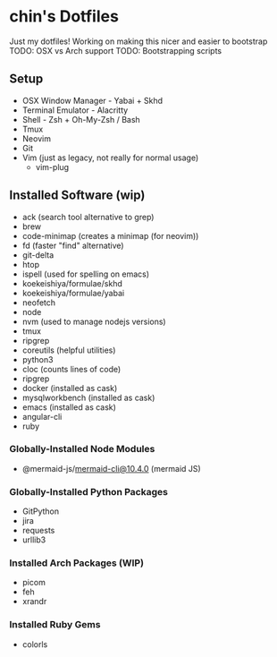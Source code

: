 # chin's Dotfiles

Just my dotfiles! Working on making this nicer and easier to bootstrap
TODO: OSX vs Arch support
TODO: Bootstrapping scripts

## Setup

- OSX Window Manager - Yabai + Skhd
- Terminal Emulator - Alacritty
- Shell - Zsh + Oh-My-Zsh / Bash
- Tmux
- Neovim
- Git
- Vim (just as legacy, not really for normal usage)
  - vim-plug

## Installed Software (wip)

- ack (search tool alternative to grep)
- brew 
- code-minimap (creates a minimap (for neovim))
- fd (faster "find" alternative)
- git-delta
- htop
- ispell (used for spelling on emacs)
- koekeishiya/formulae/skhd
- koekeishiya/formulae/yabai
- neofetch
- node
- nvm (used to manage nodejs versions)
- tmux
- ripgrep
- coreutils (helpful utilities)
- python3
- cloc (counts lines of code)
- ripgrep 
- docker (installed as cask)
- mysqlworkbench (installed as cask)
- emacs (installed as cask)
- angular-cli
- ruby

### Globally-Installed Node Modules

- @mermaid-js/mermaid-cli@10.4.0 (mermaid JS) 

### Globally-Installed Python Packages

- GitPython
- jira
- requests
- urllib3

### Installed Arch Packages (WIP)

- picom
- feh
- xrandr

### Installed Ruby Gems

- colorls
